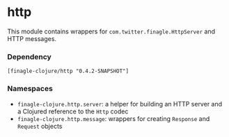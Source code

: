 # http

This module contains wrappers for `com.twitter.finagle.HttpServer` and HTTP messages.

### Dependency

    [finagle-clojure/http "0.4.2-SNAPSHOT"]

### Namespaces

* `finagle-clojure.http.server`: a helper for building an HTTP server and a Clojured reference to the `Http` codec
* `finagle-clojure.http.message`: wrappers for creating `Response` and `Request` objects
